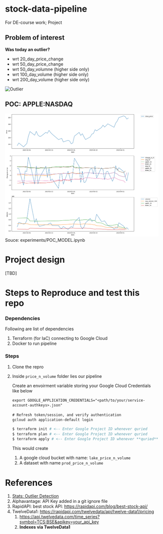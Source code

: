 # stock-data-pipeline

For DE-course work; Project

## Problem of interest 

**Was today an outlier?**
- wrt 20_day_price_change						
- wrt 50_day_price_change
- wrt 50_day_volumne (higher side only)
- wrt 100_day_volume (higher side only)
- wrt 200_day_volume (higher side only)

![Outlier](https://upload.wikimedia.org/wikipedia/commons/thumb/8/8c/Standard_deviation_diagram.svg/1920px-Standard_deviation_diagram.svg.png)

## POC: APPLE:NASDAQ

![](Apple_poc.png)
Souce: experiments/POC_MODEL.ipynb

# Project design 
[TBD]

# Steps to Reproduce and test this repo 

### Dependencies 

Following are list of dependencies 
1. Terraform (for IaC) connecting to Google Cloud 
2. Docker to run pipeline 

### Steps 

1. Clone the repro 
2. Inside `price_n_volume` folder lies our pipeline 

   Create an envoirment variable storing your Google Cloud Credentials like below

   ```shell
   export GOOGLE_APPLICATION_CREDENTIALS="<path/to/your/service-account-authkeys>.json"
   
   # Refresh token/session, and verify authentication
   gcloud auth application-default login
   ```

   ```bash
   $ terraform init # <-- Enter Google Project ID whenever quried
   $ terraform plan # <-- Enter Google Project ID whenever quried
   $ terraform apply # <-- Enter Google Project ID whenever **quried**
   ```

   This would create
      1. A google cloud bucket with name: `lake_price_n_volume`
      2. A dataset with name `prod_price_n_volume`




# References 

1. [Stats: Outlier Detection](https://www.analyticsvidhya.com/blog/2021/05/feature-engineering-how-to-detect-and-remove-outliers-with-python-code/)
2. Alphavantage: API Key added in a git ignore file
3. RapidAPI: best stock API: https://rapidapi.com/blog/best-stock-api/
4. TwelveData1: https://rapidapi.com/twelvedata/api/twelve-data1/pricing
   1. https://api.twelvedata.com/time_series?symbol=TCS:BSE&apikey=your_api_key
   2. **Indexes via TwelveData1**